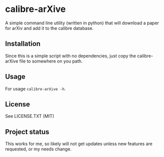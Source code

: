 # calibre-arXive
A simple command line utility (written in python) that will download a paper for arXiv and add it to the calibre database.

## Installation
Since this is a simple script with no dependencies, just copy the calibre-arXive file to somewhere on you path.

## Usage
For usage `calibre-arXive -h`.

## License
See LICENSE.TXT (MIT)

## Project status
This works for me, so likely will not get updates unless new features are requested, or my needs change.
